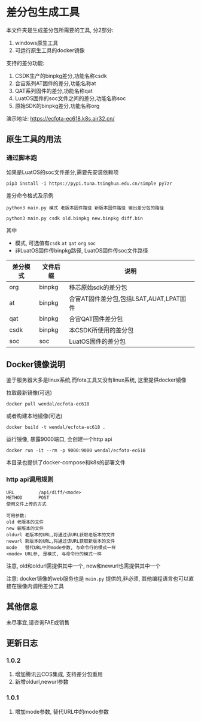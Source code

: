 # 差分包生成工具

本文件夹是生成差分包所需要的工具, 分2部分:
1. windows原生工具
2. 可运行原生工具的docker镜像

支持的差分功能:
1. CSDK生产的binpkg差分,功能名称csdk
2. 合宙系列AT固件的差分,功能名称at
3. QAT系列固件的差分,功能名称qat
4. LuatOS固件的soc文件之间的差分,功能名称soc
5. 原始SDK的binpkg差分,功能名称org

演示地址: https://ecfota-ec618.k8s.air32.cn/

## 原生工具的用法

### 通过脚本跑

如果是LuatOS的soc文件差分,需要先安装依赖项

```
pip3 install -i https://pypi.tuna.tsinghua.edu.cn/simple py7zr
```

差分命令格式及示例

```
python3 main.py 模式 老版本固件路径 新版本固件路径 输出差分包的路径

python3 main.py csdk old.binpkg new.binpkg diff.bin
```

其中
* 模式, 可选值有`csdk` `at` `qat` `org` `soc`
* 非LuatOS固件传binpkg路径, LuatOS固件传soc文件路径

|差分模式|文件后缀|说明|
|-------|-------|----|
|org    |binpkg |移芯原始sdk的差分包|
|at     |binpkg |合宙AT固件差分包,包括LSAT,AUAT,LPAT固件|
|qat    |binpkg |合宙QAT固件差分包|
|csdk   |binpkg |本CSDK所使用的差分包|
|soc    |soc    |LuatOS固件的差分包|

## Docker镜像说明

鉴于服务器大多是linux系统,而fota工具又没有linux系统, 这里提供docker镜像

拉取最新镜像(可选)
```
docker pull wendal/ecfota-ec618
```

或者构建本地镜像(可选)
```
docker build -t wendal/ecfota-ec618 .
```

运行镜像, 暴露9000端口, 会创建一个http api
```
docker run -it --rm -p 9000:9000 wendal/ecfota-ec618
```

本目录也提供了docker-compose和k8s的部署文件

### http api调用规则

```
URL         /api/diff/<mode>
METHOD      POST
使用文件上传的方式 

可用参数:
old 老版本的文件
new 新版本的文件
oldurl 老版本的URL,将通过该URL获取老版本的文件
newurl 新版本的URL,将通过该URL获取新版本的文件
mode   替代URL中的mode参数, 与命令行的模式一样
<mode> URL参, 是模式, 与命令行的模式一样
```

注意, old和oldurl需提供其中一个, new和newurl也需提供其中一个 

注意: docker镜像的web服务也是 `main.py` 提供的,非必须, 其他编程语言也可以直接在镜像内调用差分工具

## 其他信息

未尽事宜,请咨询FAE或销售

## 更新日志

### 1.0.2

1. 增加腾讯云COS集成, 支持差分包重用
2. 新增oldurl,newurl参数

### 1.0.1

1. 增加mode参数, 替代URL中的mode参数
